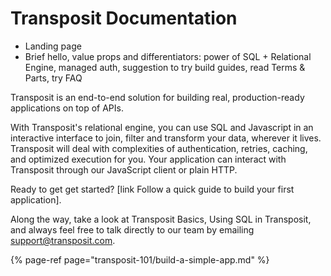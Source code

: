 # Transposit Documentation

* Landing page
* Brief hello, value props and differentiators: power of SQL + Relational Engine, managed auth, suggestion to try build guides, read Terms & Parts, try FAQ

Transposit is an end-to-end solution for building real, production-ready applications on top of APIs.

With Transposit's relational engine, you can use SQL and Javascript in an interactive interface to join, filter and transform your data, wherever it lives. Transposit will deal with complexities of authentication, retries, caching, and optimized execution for you. Your application can interact with Transposit through our JavaScript client or plain HTTP.

Ready to get get started? [link Follow a quick guide to build your first application].

Along the way, take a look at Transposit Basics, Using SQL in Transposit, and always feel free to talk directly to our team by emailing support@transposit.com.

{% page-ref page="transposit-101/build-a-simple-app.md" %}
